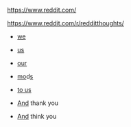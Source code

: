 https://www.reddit.com/

https://www.reddit.com/r/redditthoughts/

* [we](https://www.reddit.com/r/redditthoughts/)
* [us](https://www.reddit.com/r/redditthoughts/)
* [our](https://www.reddit.com/r/redditthoughts/)


* [m](/u/AndYourLittleDogToo)[o](/u/jab-programming)d[s](/u/Please_)
* [to us](https://www.reddit.com/message/compose?to=%2Fr%2Fredditthoughts)

* [And](https://www.reddit.com/r/redditthoughts/) thank you
* [And](https://www.reddit.com/r/redditthoughts/) think you
